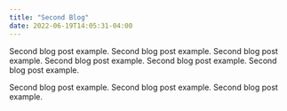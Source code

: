 ```yaml
---
title: "Second Blog"
date: 2022-06-19T14:05:31-04:00
---
```


Second blog post example. 
Second blog post example. Second blog post example. Second blog post example. Second blog post example. Second blog post example. 

Second blog post example. Second blog post example. Second blog post example. 







